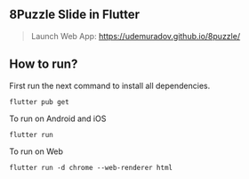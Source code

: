 ## 8Puzzle Slide in Flutter

> Launch Web App: https://udemuradov.github.io/8puzzle/

## How to run?

First run the next command to install all dependencies.
```shell
flutter pub get
```

To run on Android and iOS 
```shell
flutter run
```

To run on Web
```shell
flutter run -d chrome --web-renderer html
```
